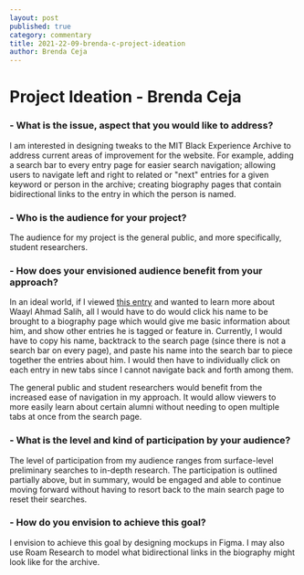 ```yaml
---
layout: post
published: true
category: commentary
title: 2021-22-09-brenda-c-project-ideation
author: Brenda Ceja
---
```

# Project Ideation - Brenda Ceja

### - What is the issue, aspect that you would like to address?

I am interested in designing tweaks to the MIT Black Experience Archive to address current areas of improvement for the website. For example, adding a search bar to every entry page for easier search navigation; allowing users to navigate left and right to related or "next" entries for a given keyword or person in the archive; creating biography pages that contain bidirectional links to the entry in which the person is named.  
### - Who is the audience for your project?

The audience for my project is the general public, and more specifically, student researchers. 
### - How does your envisioned audience benefit from your approach?

In an ideal world, if I viewed [this entry](https://www.blackhistory.mit.edu/archive/w-ahmad-salih-1972) and wanted to learn more about Waayl Ahmad Salih, all I would have to do would click his name to be brought to a biography page which would give me basic information about him, and show other entries he is tagged or feature in. Currently, I would have to copy his name, backtrack to the search page (since there is not a search bar on every page), and paste his name into the search bar to piece together the entries about him. I would then have to individually click on each entry in new tabs since I cannot navigate back and forth among them. 

The general public and student researchers would benefit from the increased ease of navigation in my approach. It would allow viewers to more easily learn about certain alumni without needing to open multiple tabs at once from the search page. 

### - What is the level and kind of participation by your audience?

The level of participation from my audience ranges from surface-level preliminary searches to in-depth research. The participation is outlined partially above, but in summary, would be engaged and able to continue moving forward without having to resort back to the main search page to reset their searches. 

### - How do you envision to achieve this goal?

I envision to achieve this goal by designing mockups in Figma. I may also use Roam Research to model what bidirectional links in the biography might look like for the archive.

